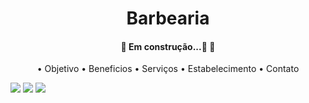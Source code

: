 <h1 align="center">Barbearia</h1>

<h4 align="center"> 
	🚧  Em construção...🚀  🚧
</h4>

<p align="center">
	• 
 <a>Objetivo</a> •
 <a>Beneficios</a> • 
 <a>Serviços</a> • 
 <a>Estabelecimento</a> • 
 <a>Contato</a> 
</p>

<img src="https://user-images.githubusercontent.com/69200574/192762783-9e2e2143-3f08-4870-ad3a-2baaef61be87.PNG"/>
<img src="https://user-images.githubusercontent.com/69200574/192762914-d5831061-3a5b-4da8-9a9b-9fea10f8120e.PNG"/>
<img src="https://user-images.githubusercontent.com/69200574/192764140-73d33390-ff59-4564-a14d-8a1a3134639b.png"/>


